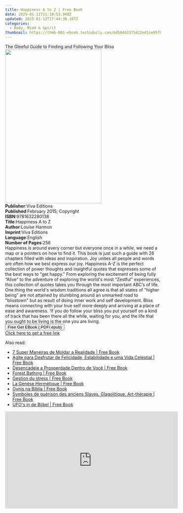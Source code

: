 ```yaml
---
title: Happiness A to Z | Free Book
date: 2025-01-11T21:10:53.948Z
updated: 2025-01-12T17:44:30.187Z
categories:
  - Body, Mind & Spirit
thumbnail: https://thmb-001-ebook.techidaily.com/4d50d42375422ed1ce05f0ddd512de9f233e2b1e50e030b1bf64745649bc3680.jpg
---
```

<main id="book-container">
  <div class="flex flex-col">
    <div class="book-brief flex-1 py-6 px-4 sm:p-6 md:py-10 md:px-8">
      <!-- brief-->
      <div class="book-brief-main">
        The Gleeful Guide to Finding and Following Your Bliss
      </div>
    </div>
    <div
      class="book-meta-info flex-1 grid gap-4 col-start-1 col-end-3 row-start-1 sm:mb-6 sm:grid-cols-4 lg:gap-6 lg:col-start-2 lg:row-end-6 lg:row-span-6 lg:mb-0"
    >
      <div
        class="book-meta-info-left place-content-center mt-4 p-4 text-sm leading-6 col-start-2 col-span-2 dark:text-slate-400"
      >
        <img
          class="w-full h-500 object-cover rounded-lg sm:h-255 sm:col-span-2 lg:col-span-full"
          src="https://img-001-ebook.techidaily.com/378260683dfca690b7c020de440b4fb61aa5afcb68e771545d1a7b4bd92eb250.jpg"
          alt=""
          width="312"
          height="500"
        />
      </div>
      <div
        class="book-meta-info-right mt-2 col-start-1 row-start-2 col-span-3 self-center"
      >
        <!-- meta data  -->
        <div class="flex flex-col px-4 md:px-8">
          <div class="flex-1">
            <strong>Publisher</strong>:<span class="px-2">Viva Editions</span>
          </div>
          <div class="flex-1">
            <strong>Published</strong>:<span class="px-2"
              >February 2015; Copyright</span
            >
          </div>
          <div class="flex-1">
            <strong>ISBN</strong>:<span class="px-2">9781632280138</span>
          </div>
          <div class="flex-1">
            <strong>Title</strong>:<span class="px-2">Happiness A to Z</span>
          </div>
          <div class="flex-1">
            <strong>Author</strong>:<span class="px-2">Louise Harmon</span>
          </div>
          <div class="flex-1">
            <strong>Imprint</strong>:<span class="px-2">Viva Editions</span>
          </div>
          <div class="flex-1">
            <strong>Language</strong>:<span class="px-2">English</span>
          </div>
          <div class="flex-1">
            <strong>Number of Pages</strong>:<span class="px-2">256</span>
          </div>
        </div>
      </div>
    </div>
    <div class="book-description flex-1 py-6 px-4 sm:p-6 md:py-10 md:px-8">
      <div class="book-description-main">
        <div accordion-content="" id="description">
          Happiness is around every corner but everyone once in a while, we need
          a map or a pointers on how to find it. This book is just such a guide
          with 26 chapters filled with ideas and inspiration. Joy unites all
          people and words are often how we best express our joy. Happiness A-Z
          is the perfect collection of power thoughts and insightful quotes that
          expresses some of the best ways to "get happy." From exploring the
          excitement of being fully “Alive” to the adventure of exploring the
          world's most “Zestful” experiences, this collection of quotes takes
          you through the most important ABC’s of life. One thing the world's
          wisdom traditions all agree is that all states of "higher being" are
          not attained by stumbling around an unmarked road to "blisstown" but
          as result of doing inner work and self development. Bliss means
          connecting with your true self more deeply and arriving at a place of
          ease and awareness. ‘If you do follow your bliss you put yourself on a
          kind of track that has been there all the while, waiting for you, and
          the life that you ought to be living is the one you are living.
        </div>
      </div>
    </div>
    <div class="book-excerpts flex-1 py-6 px-4 sm:p-6 md:py-10 md:px-8"></div>
    <div
      class="book-about-author flex-1 py-6 px-4 sm:p-6 md:py-10 md:px-8"
    ></div>
    <div class="book-free-get flex-1 py-6 px-4 sm:p-6 md:py-10 md:px-8">
      <button
        id="btn-free-get"
        class="bg-blue-500 hover:bg-blue-700 text-white font-bold py-2 px-4 rounded"
      >
        Free Get EBook (.PDF/.epub)
      </button>
      <div id="countdown-display" class="px-2 text-lg mt-2"></div>
      <a
        id="free-link"
        class="hidden bg-blue-500 hover:bg-blue-700 text-white font-bold py-2 px-4 rounded"
        href="https://www.ebooks.com/en-us/book/2622884/happiness-a-to-z/louise-harmon/"
        target="_blank"
        >Click here to get a free link</a
      >
    </div>
    <script>
      let countdownTime = 0;
      let countdownInterval = null;
      document
        .getElementById('btn-free-get')
        .addEventListener('click', startCountdown);
      function startCountdown() {
        countdownTime = new Date().getTime() + 60000 * 3;
        countdownInterval = setInterval(updateCountdown, 1000);
        document.getElementById('btn-free-get').disabled = true;
        document
          .getElementById('btn-free-get')
          .classList.add('bg-gray-500', 'cursor-not-allowed');
      }
      function updateCountdown() {
        let currentTime = new Date().getTime();
        let timeLeft = countdownTime - currentTime;
        let secondsLeft = Math.floor(timeLeft / 1000);
        document.getElementById('countdown-display').innerHTML =
          `Remaining time: ${secondsLeft} seconds.`;
        if (secondsLeft <= 0) {
          clearInterval(countdownInterval);
          document.getElementById('btn-free-get').classList.add('hidden');
          document.getElementById('free-link').classList.remove('hidden');
          document.getElementById('countdown-display').innerHTML = '';
        }
      }
    </script>
  </div>
</main>

<ins class="adsbygoogle"
      style="display:block"
      data-ad-client="ca-pub-7571918770474297"
      data-ad-slot="8358498916"
      data-ad-format="auto"
      data-full-width-responsive="true"></ins>
    

<span class="atpl-alsoreadstyle">Also read:</span>
<div><ul>
<li><a href="https://novels-ebooks.techidaily.com/211107425-9781667463254-7-super-maneiras-de-moldar-a-realidade/"><u>7 Super Maneiras de Moldar a Realidade | Free Book</u></a></li>
<li><a href="https://novels-ebooks.techidaily.com/211107519-9781667462547-agite-para-desfrutar-de-felicidade-estabilidade-e-uma-vida-celestial/"><u>Agite para Desfrutar de Felicidade, Estabilidade e uma Vida Celestial | Free Book</u></a></li>
<li><a href="https://novels-ebooks.techidaily.com/211107455-9781667461601-desencadeie-a-prosperdade-dentro-de-voce/"><u>Desencadeie a Prosperdade Dentro de Você | Free Book</u></a></li>
<li><a href="https://novels-ebooks.techidaily.com/211107469-9781667463100-forest-bathing/"><u>Forest Bathing | Free Book</u></a></li>
<li><a href="https://novels-ebooks.techidaily.com/211107461-9781667460208-gestion-du-stress/"><u>Gestion du stress | Free Book</u></a></li>
<li><a href="https://novels-ebooks.techidaily.com/211107406-9781667462530-la-genese-hermetique/"><u>La Genèse Hermétique | Free Book</u></a></li>
<li><a href="https://novels-ebooks.techidaily.com/211107452-9781667463261-ovnis-na-biblia/"><u>Ovnis na Bíblia | Free Book</u></a></li>
<li><a href="https://novels-ebooks.techidaily.com/211107496-9781667461496-symboles-de-guerison-des-anciens-slaves-glagolitique-art-therapie/"><u>Symboles de guérison des anciens Slaves. Glagolitique. Art-thérapie | Free Book</u></a></li>
<li><a href="https://novels-ebooks.techidaily.com/211107482-9781667463520-ufos-in-de-bijbel/"><u>UFO's in de Bijbel | Free Book</u></a></li>
</ul></div>

<!-- affiliate ads begin -->
<iframe width="560" height="315" src="https://www.youtube.com/embed/grbt-5VvbuI?si=qnoirlmljslpqcQj" title="YouTube video player" frameborder="0" allow="accelerometer; autoplay; clipboard-write; encrypted-media; gyroscope; picture-in-picture; web-share" referrerpolicy="strict-origin-when-cross-origin" allowfullscreen></iframe>
<!-- affiliate ads end -->

